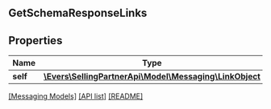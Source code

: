 ## GetSchemaResponseLinks

## Properties

Name | Type | Description | Notes
------------ | ------------- | ------------- | -------------
**self** | [**\Evers\SellingPartnerApi\Model\Messaging\LinkObject**](LinkObject.md) |  |

[[Messaging Models]](../) [[API list]](../../Api) [[README]](../../../README.md)
